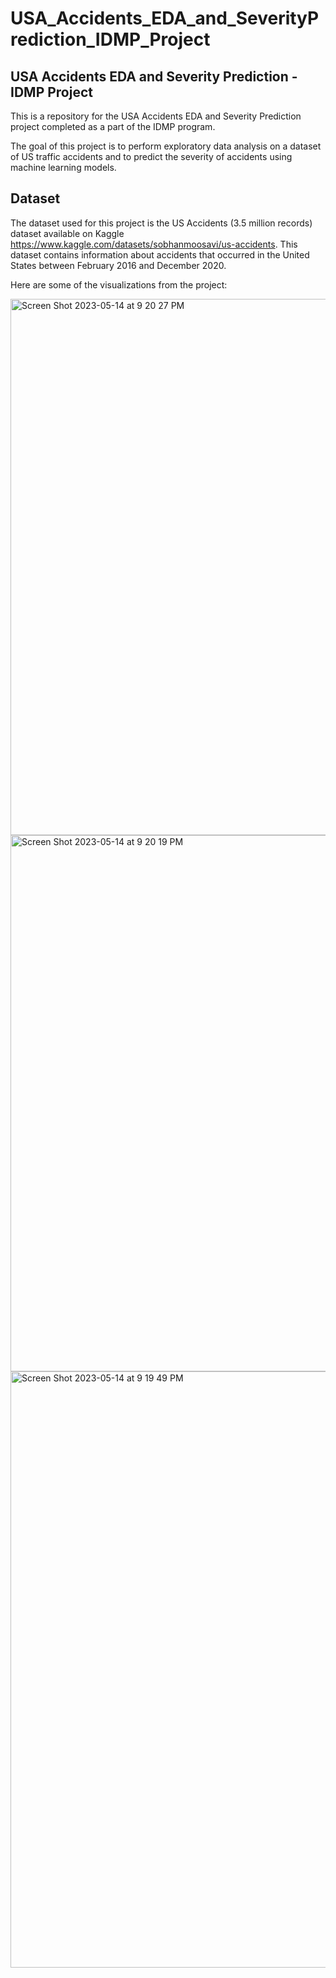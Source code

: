 # USA_Accidents_EDA_and_SeverityPrediction_IDMP_Project

## USA Accidents EDA and Severity Prediction - IDMP Project
This is a repository for the USA Accidents EDA and Severity Prediction project completed as a part of the IDMP program.

The goal of this project is to perform exploratory data analysis on a dataset of US traffic accidents and to predict the severity of accidents using machine learning models.

## Dataset
The dataset used for this project is the US Accidents (3.5 million records) dataset available on Kaggle https://www.kaggle.com/datasets/sobhanmoosavi/us-accidents. This dataset contains information about accidents that occurred in the United States between February 2016 and December 2020.

Here are some of the visualizations from the project:

<img width="858" alt="Screen Shot 2023-05-14 at 9 20 27 PM" src="https://github.com/mansithanki/USA_Accidents_EDA_and_SeverityPrediction_IDMP_Project/assets/44176224/4221369d-3db6-48c5-804c-3a0b6c9149c3">

<img width="858" alt="Screen Shot 2023-05-14 at 9 20 19 PM" src="https://github.com/mansithanki/USA_Accidents_EDA_and_SeverityPrediction_IDMP_Project/assets/44176224/6aeb078b-b415-443d-a2f4-fc55fb969084">

<img width="954" alt="Screen Shot 2023-05-14 at 9 19 49 PM" src="https://github.com/mansithanki/USA_Accidents_EDA_and_SeverityPrediction_IDMP_Project/assets/44176224/c36016d5-8b5e-40c0-b981-e69eccec95b4">
